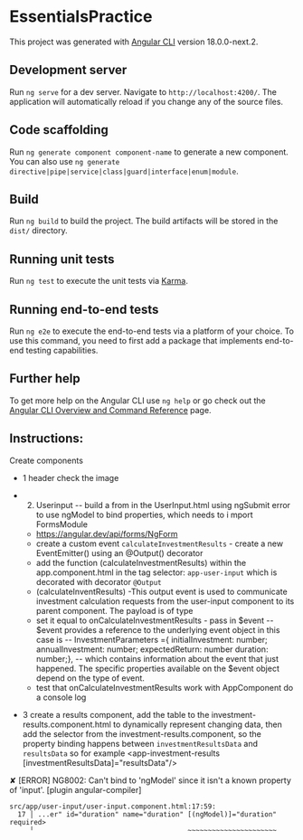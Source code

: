 # EssentialsPractice

This project was generated with [Angular CLI](https://github.com/angular/angular-cli) version 18.0.0-next.2.

## Development server

Run `ng serve` for a dev server. Navigate to `http://localhost:4200/`. The application will automatically reload if you change any of the source files.

## Code scaffolding

Run `ng generate component component-name` to generate a new component. You can also use `ng generate directive|pipe|service|class|guard|interface|enum|module`.

## Build

Run `ng build` to build the project. The build artifacts will be stored in the `dist/` directory.

## Running unit tests

Run `ng test` to execute the unit tests via [Karma](https://karma-runner.github.io).

## Running end-to-end tests

Run `ng e2e` to execute the end-to-end tests via a platform of your choice. To use this command, you need to first add a package that implements end-to-end testing capabilities.

## Further help

To get more help on the Angular CLI use `ng help` or go check out the [Angular CLI Overview and Command Reference](https://angular.io/cli) page.



## Instructions:

Create components
- 1 header check the image 

- 2. Userinput 
 -- build a from in the UserInput.html using ngSubmit error to use ngModel to bind properties, which needs to i mport FormsModule
    - https://angular.dev/api/forms/NgForm
    - create a custom event `calculateInvestmentResults` - create a new EventEmitter<type of data ObJECT>() using an @Output() decorator
    - add the function (calculateInvestmentResults) within the app.component.html in the tag selector: `app-user-input` which is decorated with decorator `@Output`
    - (calculateInventResults) -This output event is used to 
    communicate investment calculation requests from the user-input component to its parent component. The payload is of type
    - set it equal to onCalculateInvestmentResults - pass in $event
    -- $event provides a reference to the underlying event object in this case is 
    -- InvestmentParameters ={ initialInvestment: number; annualInvestment: number; expectedReturn: number duration: number;}, 
    -- which contains information about the event that just happened. The specific properties available on the $event object depend on the type of event.
    - test that onCalculateInvestmentResults work with AppComponent do a console log


- 3 create a results component, add the table to the investment-results.component.html to dynamically represent changing data, then add the selector from the investment-results.component, so the property binding happens between `investmentResultsData` and `resultsData` so for example <app-investment-results [investmentResultsData]="resultsData"/>
    



✘ [ERROR] NG8002: Can't bind to 'ngModel' since it isn't a known property of 'input'. [plugin angular-compiler]

    src/app/user-input/user-input.component.html:17:59:
      17 │ ...er" id="duration" name="duration" [(ngModel)]="duration" required>
         ╵                                      ~~~~~~~~~~~~~~~~~~~~~~
